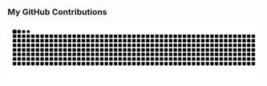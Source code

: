 <!-- ### Hi there 👋 -->

<!--
**rzfff/rzfff** is a ✨ _special_ ✨ repository because its `README.md` (this file) appears on your GitHub profile.

Here are some ideas to get you started:

- 🔭 I’m currently working on ...
- 🌱 I’m currently learning ...
- 👯 I’m looking to collaborate on ...
- 🤔 I’m looking for help with ...
- 💬 Ask me about ...
- 📫 How to reach me: ...
- 😄 Pronouns: ...
- ⚡ Fun fact: ...
-->

### My GitHub Contributions
![](https://raw.githubusercontent.com/rzfff/rzfff/output/github-contribution-grid-snake.svg)
<!--
![](https://cdn.jsdelivr.net/gh/rzfff/rzfff@output/github-contribution-grid-snake.svg)
<div align="center"><img src="https://cdn.jsdelivr.net/gh/rzfff/rzfff@output/github-contribution-grid-snake.svg" /></div>
-->
